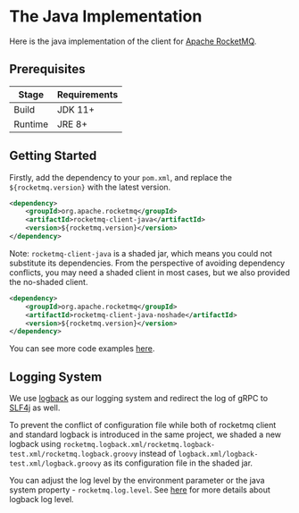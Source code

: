 # The Java Implementation

Here is the java implementation of the client for [Apache RocketMQ](https://rocketmq.apache.org/).

## Prerequisites

| Stage   | Requirements |
| ------- | ------------ |
| Build   | JDK 11+      |
| Runtime | JRE 8+       |

## Getting Started

Firstly, add the dependency to your `pom.xml`, and replace the `${rocketmq.version}` with the latest version.

```xml
<dependency>
    <groupId>org.apache.rocketmq</groupId>
    <artifactId>rocketmq-client-java</artifactId>
    <version>${rocketmq.version}</version>
</dependency>
```

Note: `rocketmq-client-java` is a shaded jar, which means you could not substitute its dependencies.
From the perspective of avoiding dependency conflicts, you may need a shaded client in most cases, but we also provided
the no-shaded client.

```xml
<dependency>
    <groupId>org.apache.rocketmq</groupId>
    <artifactId>rocketmq-client-java-noshade</artifactId>
    <version>${rocketmq.version}</version>
</dependency>
```

You can see more code examples [here](./example.md).

## Logging System

We use [logback](https://logback.qos.ch/) as our logging system and redirect the log of gRPC to [SLF4j](https://www.slf4j.org/) as well.

To prevent the conflict of configuration file while both of rocketmq client and standard logback is introduced in the same project, we shaded a new logback using `rocketmq.logback.xml/rocketmq.logback-test.xml/rocketmq.logback.groovy` instead of `logback.xml/logback-test.xml/logback.groovy` as its configuration file in the shaded jar.

You can adjust the log level by the environment parameter or the java system property - `rocketmq.log.level`. See [here](https://logback.qos.ch/manual/architecture.html#effectiveLevel) for more details about logback log level.

